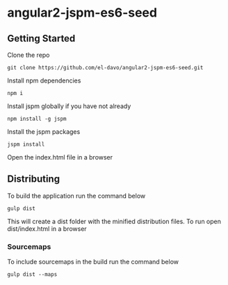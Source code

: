 # angular2-jspm-es6-seed

## Getting Started
Clone the repo

    git clone https://github.com/el-davo/angular2-jspm-es6-seed.git

Install npm dependencies

    npm i

Install jspm globally if you have not already

    npm install -g jspm

Install the jspm packages

    jspm install

Open the index.html file in a browser

## Distributing

To build the application run the command below

    gulp dist

This will create a dist folder with the minified distribution files. To run open dist/index.html in a browser

### Sourcemaps

To include sourcemaps in the build run the command below

    gulp dist --maps

